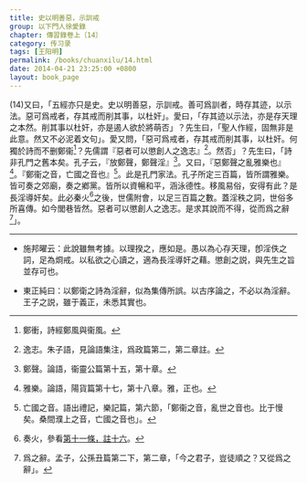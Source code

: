 ```yaml
---
title: 史以明善惡，示訓戒
group: 以下門人徐愛錄
chapter: 傳習錄卷上〔14〕
category: 传习录
tags: [王阳明]
permalink: /books/chuanxilu/14.html
date: 2014-04-21 23:25:00 +0800
layout: book_page 
---
```


(14)又曰，「五經亦只是史。史以明善惡，示訓戒。善可爲訓者，時存其迹，以示法。惡可爲戒者，存其戒而削其事，以杜奸」。愛曰，「存其迹以示法，亦是存天理之本然。削其事以杜奸，亦是遏人欲於將萌否」？先生曰，「聖人作經，固無非是此意。然又不必泥着文句」。愛又問，「惡可爲戒者，存其戒而削其事，以杜奸。何獨於詩而不删鄭衞[^1]？先儒謂『惡者可以懲創人之逸志』[^2]。然否」？先生曰，「詩非孔門之舊本矣。孔子云，『放鄭聲，鄭聲淫』[^3]。又曰，『惡鄭聲之亂雅樂也』[^4]。『鄭衞之音，亡國之音也』[^5]。此是孔門家法。孔子所定三百篇，皆所謂雅樂。皆可奏之郊廟，奏之鄕黨。皆所以資暢和平，涵泳德性。移風易俗，安得有此？是長淫導奸矣。此必秦火[^6]之後，世儒附會，以足三百篇之數。蓋淫秩之詞，世俗多所喜傳。如今閭巷皆然。惡者可以懲創人之逸志。是求其說而不得，從而爲之辭[^7]」。

---------------------------

+ 施邦曜云：此說雖無考據。以理揆之，應如是。愚以為心存天理，卽淫佚之詞，足為烱戒。以私欲之心讀之，適為長淫導奸之藉。懲創之説，與先生之旨並存可也。

+ 東正純曰：以鄭衛之詩為淫辭，似為集傳所誤。以古序論之，不必以為淫辭。王子之説，雖于義正，未悉其實也。



[^1]: 鄭衝，詩經鄭風與衞風。

[^2]: 逸志。朱子語，見論語集注，爲政篇第二，第二章註。

[^3]: 鄭聲。論語，衞靈公篇第十五，第十章。

[^4]: 雅樂。論語，陽貨篇第十七，第十八章。雅，正也。

[^5]: 亡國之音。語出禮記，樂記篇，第六節，「鄭衞之音，亂世之音也。比于慢矣。桑間濮上之音，亡國之音也」。

[^6]: 奏火，參看[第十一條，註十六](11.html#fn:16)。

[^7]: 爲之辭。孟子，公孫丑篇第二下，第二章，「今之君子，豈徒順之？又從爲之辭」。
